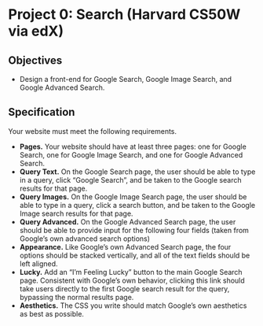 # Project 0: Search (Harvard CS50W via edX)

## Objectives

* Design a front-end for Google Search, Google Image Search, and Google Advanced Search.

## Specification

Your website must meet the following requirements.

* **Pages.** Your website should have at least three pages: one for Google Search, one for Google Image Search, and one for Google Advanced Search.
* **Query Text.** On the Google Search page, the user should be able to type in a query, click “Google Search”, and be taken to the Google search results for that page.
* **Query Images.** On the Google Image Search page, the user should be able to type in a query, click a search button, and be taken to the Google Image search results for that page.
* **Query Advanced.** On the Google Advanced Search page, the user should be able to provide input for the following four fields (taken from Google’s own advanced search options)
* **Appearance.** Like Google’s own Advanced Search page, the four options should be stacked vertically, and all of the text fields should be left aligned.
* **Lucky.** Add an “I’m Feeling Lucky” button to the main Google Search page. Consistent with Google’s own behavior, clicking this link should take users directly to the first Google search result for the query, bypassing the normal results page.
* **Aesthetics.** The CSS you write should match Google’s own aesthetics as best as possible.
